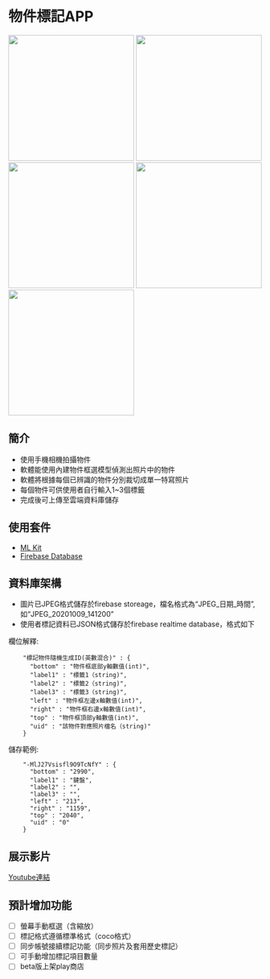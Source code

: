 物件標記APP
=============================

<p float="left">
  <img src="../../blob/main/2.jpg?raw=true" width="250" />
  <img src="../../blob/main/5.jpg?raw=true" width="250" /> 
  <img src="../../blob/main/3.jpg?raw=true" width="250" />
  <img src="../../blob/main/1.jpg?raw=true" width="250" />
  <img src="../../blob/main/4.jpg?raw=true" width="250" />
</p>

簡介
------------

- 使用手機相機拍攝物件
- 軟體能使用內建物件框選模型偵測出照片中的物件
- 軟體將根據每個已辨識的物件分別裁切成單一特寫照片
- 每個物件可供使用者自行輸入1~3個標籤
- 完成後可上傳至雲端資料庫儲存

使用套件
------------

- [ML Kit](https://developers.google.com/ml-kit)
- [Firebase Database](https://firebase.google.com/docs/database)

資料庫架構
------------

- 圖片已JPEG格式儲存於firebase storeage，檔名格式為“JPEG_日期_時間”,如“JPEG_20201009_141200”
- 使用者標記資料已JSON格式儲存於firebase realtime database，格式如下

欄位解釋:
```
    "標記物件隨機生成ID(英數混合)" : {
      "bottom" : "物件框底部y軸數值(int)",
      "label1" : "標籤1（string)",
      "label2" : "標籤2（string)",
      "label3" : "標籤3（string)",
      "left" : "物件框左邊x軸數值(int)",
      "right" : "物件框右邊x軸數值(int)",
      "top" : "物件框頂部y軸數值(int)",
      "uid" : "該物件對應照片檔名（string)"
    }
```

儲存範例:

```
    "-MlJ27Vsisfl9O9TcNfY" : {
      "bottom" : "2990",
      "label1" : "鍵盤",
      "label2" : "",
      "label3" : "",
      "left" : "213",
      "right" : "1159",
      "top" : "2040",
      "uid" : "0"
    }
```
展示影片
------------
[Youtube連結](https://youtu.be/3dlyRlCIImk)

預計增加功能
------------
 - [ ] 螢幕手動框選（含縮放）
 - [ ] 標記格式遵循標準格式（coco格式）
 - [ ] 同步帳號接續標記功能（同步照片及套用歷史標記）
 - [ ] 可手動增加標記項目數量
 - [ ] beta版上架play商店
